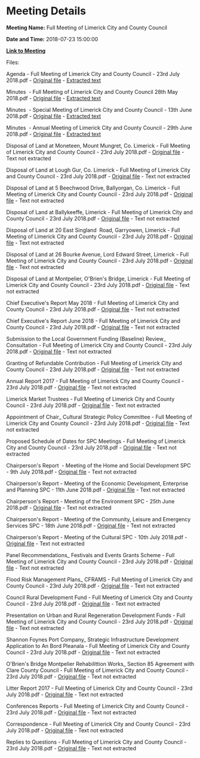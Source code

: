 # Meeting Details

**Meeting Name:** Full Meeting of Limerick City and County Council

**Date and Time:** 2018-07-23 15:00:00

**[Link to Meeting](https://www.limerick.ie/council/whats-on/full-meeting-limerick-city-and-county-council-23)**

Files: 

Agenda - Full Meeting of Limerick City and County Council - 23rd July 2018.pdf - [Original file](https://www.limerick.ie/sites/default/files/media/documents/2018-07/00%20Agenda%20July%20Meeting%20of%20Council.pdf) - [Extracted text](./Agenda%20-%C2%A0Full%20Meeting%20of%20Limerick%20City%20and%20County%20Council%20-%2023rd%20July%202018.md)

Minutes  - Full Meeting of Limerick City and County Council 28th May 2018.pdf - [Original file](https://www.limerick.ie/sites/default/files/media/documents/2018-07/01%20%28a%29%20Minutes%20May%20Council%20Meeting%20280518.pdf) - [Extracted text](./Minutes%C2%A0%20-%20Full%20Meeting%20of%20Limerick%20City%20and%20County%20Council%2028th%20May%202018.md)

Minutes  - Special Meeting of Limerick City and County Council - 13th June 2018.pdf - [Original file](https://www.limerick.ie/sites/default/files/media/documents/2018-07/01%20%28b%29%20Minutes%20Special%20Meeting%20130618.pdf) - [Extracted text](./Minutes%C2%A0%20-%20Special%20Meeting%20of%20Limerick%20City%20and%20County%20Council%20-%2013th%20June%202018.md)

Minutes  - Annual Meeting of Limerick City and County Council - 29th June 2018.pdf - [Original file](https://www.limerick.ie/sites/default/files/media/documents/2018-07/01%20%28c%29%20Minutes%20Annual%20Meeting%20290618.pdf) - [Extracted text](./Minutes%C2%A0%20-%20Annual%20Meeting%20of%20Limerick%20City%20and%20County%20Council%20-%2029th%20June%202018.md)

Disposal of Land at Moneteen, Mount Mungret, Co. Limerick - Full Meeting of Limerick City and County Council - 23rd July 2018.pdf - [Original file](https://www.limerick.ie/sites/default/files/media/documents/2018-07/02%20%28a%29%20%20Disposal%20of%20Land%20at%20Moneteen%252c%20Mount%20Mungret%252c%20Co.%20Limerick.pdf) - Text not extracted

Disposal of Land at Lough Gur, Co. Limerick - Full Meeting of Limerick City and County Council - 23rd July 2018.pdf - [Original file](https://www.limerick.ie/sites/default/files/media/documents/2018-07/02%20%28b%29%20Disposal%20of%20Land%20at%20Lough%20Gur%252c%20Co.%20Limerick.pdf) - Text not extracted

Disposal of Land at 5 Beechwood Drive, Ballyorgan, Co. Limerick - Full Meeting of Limerick City and County Council - 23rd July 2018.pdf - [Original file](https://www.limerick.ie/sites/default/files/media/documents/2018-07/02%20%28c%29%20Disposal%20of%20Land%20at%205%252c%20Beechwood%20Drive%252c%20Ballyorgan%252c%20Co.%20Limerick.pdf) - Text not extracted

Disposal of Land at Ballykeeffe, Limerick - Full Meeting of Limerick City and County Council - 23rd July 2018.pdf - [Original file](https://www.limerick.ie/sites/default/files/media/documents/2018-07/02%20%28d%29%20Disposal%20of%20Land%20at%20Ballykeeffe%252c%20Limerick.pdf) - Text not extracted

Disposal of Land at 20 East Singland  Road, Garryowen, Limerick - Full Meeting of Limerick City and County Council - 23rd July 2018.pdf - [Original file](https://www.limerick.ie/sites/default/files/media/documents/2018-07/02%20%28e%29%20Disposal%20of%20Land%20-%2020%20East%20Singland%20%20Road%252c%20Garryowen%252c%20Limerick.pdf) - Text not extracted

Disposal of Land at 26 Bourke Avenue, Lord Edward Street, Limerick - Full Meeting of Limerick City and County Council - 23rd July 2018.pdf - [Original file](https://www.limerick.ie/sites/default/files/media/documents/2018-07/02%20%28f%29%20Disposal%20of%20Land%20-%2026%20Bourke%20Avenue%252c%20Lord%20Edward%20Street%252c%20Limerick.pdf) - Text not extracted

Disposal of Land at Montpelier, O'Brien's Bridge, Limerick - Full Meeting of Limerick City and County Council - 23rd July 2018.pdf - [Original file](https://www.limerick.ie/sites/default/files/media/documents/2018-07/02%20%28g%29%20Disposal%20of%20Land%20-%20Montpelier%252c%20O%2527Brien%2527s%20Bridge%252c%20Limerick.pdf) - Text not extracted

Chief Executive's Report May 2018 - Full Meeting of Limerick City and County Council - 23rd July 2018.pdf - [Original file](https://www.limerick.ie/sites/default/files/media/documents/2018-07/03%20%28a%29%20%28i%29%20Chief%20Executive%2527s%20Report%20-%20May%202018.pdf) - Text not extracted

Chief Executive's Report June 2018 - Full Meeting of Limerick City and County Council - 23rd July 2018.pdf - [Original file](https://www.limerick.ie/sites/default/files/media/documents/2018-07/03%20%28a%29%20%28ii%29%20Chief%20Executive%2527s%20Report%20June%202018.pdf) - Text not extracted

Submission to the Local Government Funding (Baseline) Review_ Consultation - Full Meeting of Limerick City and County Council - 23rd July 2018.pdf - [Original file](https://www.limerick.ie/sites/default/files/media/documents/2018-07/03%20%28b%29%20Submission%20to%20the%20Local%20Government%20Funding%20%28Baseline%29%20Review%20-%20Consultation.pdf) - Text not extracted

Granting of Refundable Contribution - Full Meeting of Limerick City and County Council - 23rd July 2018.pdf - [Original file](https://www.limerick.ie/sites/default/files/media/documents/2018-07/03%20%28c%29%20Granting%20of%20Refundable%20Contribution.pdf) - Text not extracted

Annual Report 2017 - Full Meeting of Limerick City and County Council - 23rd July 2018.pdf - [Original file](https://www.limerick.ie/sites/default/files/media/documents/2018-07/03%20%28d%29%20Annual%20Report%202017.pdf) - Text not extracted

Limerick Market Trustees - Full Meeting of Limerick City and County Council - 23rd July 2018.pdf - [Original file](https://www.limerick.ie/sites/default/files/media/documents/2018-07/03%20%28e%29%20Limerick%20Market%20Trustees.pdf) - Text not extracted

Appointment of Chair_ Cultural Strategic Policy Committee - Full Meeting of Limerick City and County Council - 23rd July 2018.pdf - [Original file](https://www.limerick.ie/sites/default/files/media/documents/2018-07/03%20%28f%29%20Appointment%20of%20Chair%20-%20Cultural%20Strategic%20Policy%20Committee.pdf) - Text not extracted

Proposed Schedule of Dates for SPC Meetings - Full Meeting of Limerick City and County Council - 23rd July 2018.pdf - [Original file](https://www.limerick.ie/sites/default/files/media/documents/2018-07/03%20%28g%29%20Proposed%20Schedule%20of%20Dates%20for%20Strategic%20Policy%20Committee%20Meetings%20v2.pdf) - Text not extracted

Chairperson's Report  - Meeting of the Home and Social Development SPC - 9th July 2018.pdf - [Original file](https://www.limerick.ie/sites/default/files/media/documents/2018-07/03%20%28i%29%20%20%28i%29%20Chairpersons%20Report%20Home%20and%20Social%20Development%20SPC%20Meeting%20090718.pdf) - Text not extracted

Chairperson's Report - Meeting of the Economic Development, Enterprise and Planning SPC - 11th June 2018.pdf - [Original file](https://www.limerick.ie/sites/default/files/media/documents/2018-07/03%20%28i%29%20%28ii%29%20Chairperson%2527s%20Report%20-%20Economic%20Development%252c%20Enterprise%20and%20Planning%20SPC%20Meeting110618.pdf) - Text not extracted

Chairperson's Report - Meeting of the Environment SPC - 25th June 2018.pdf - [Original file](https://www.limerick.ie/sites/default/files/media/documents/2018-07/03%20%28i%29%20%28iii%29%20Chairpersons%20Report%20-%20Environment%20SPC%20Meeting%20250618%20%281%29.pdf) - Text not extracted

Chairperson's Report - Meeting of the Community, Leisure and Emergency Services SPC - 18th June 2018.pdf - [Original file](https://www.limerick.ie/sites/default/files/media/documents/2018-07/03%20%28i%29%20%28iv%29%20Chairperson%2527s%20Report%20-%20Community%252c%20Leisure%20and%20Emergency%20Services%20SPC%20Meeting%20180618.pdf) - Text not extracted

Chairperson's Report - Meeting of the Cultural SPC - 10th July 2018.pdf - [Original file](https://www.limerick.ie/sites/default/files/media/documents/2018-07/03%20%28i%29%20%28v%29%20%28i%29%20Chairperson%2527s%20Report%20-%20Cultural%20SPC%20Meeting%20100718.pdf) - Text not extracted

Panel Recommendations_ Festivals and Events Grants Scheme - Full Meeting of Limerick City and County Council - 23rd July 2018.pdf - [Original file](https://www.limerick.ie/sites/default/files/media/documents/2018-07/03%20%28i%29%20%28v%29%20%28ii%29%20Festivals%20and%20Events%20Grants%20Scheme.pdf) - Text not extracted

Flood Risk Management Plans_ CFRAMS - Full Meeting of Limerick City and County Council - 23rd July 2018.pdf - [Original file](https://www.limerick.ie/sites/default/files/media/documents/2018-07/04%20Flood%20Risk%20Management%20Plans%20-%20CFRAMS%20%281%29.pdf) - Text not extracted

Council Rural Development Fund - Full Meeting of Limerick City and County Council - 23rd July 2018.pdf - [Original file](https://www.limerick.ie/sites/default/files/media/documents/2018-07/05%20%28a%29%20Council%20Rural%20Development%20Fund.pdf) - Text not extracted

Presentation on Urban and Rural Regeneration Development Funds - Full Meeting of Limerick City and County Council - 23rd July 2018.pdf - [Original file](https://www.limerick.ie/sites/default/files/media/documents/2018-07/05%20%28b%29%20Project%20Ireland%202040.pdf) - Text not extracted

Shannon Foynes Port Company_ Strategic Infrastructure Development Application to An Bord Pleanala - Full Meeting of Limerick City and County Council - 23rd July 2018.pdf - [Original file](https://www.limerick.ie/sites/default/files/media/documents/2018-07/06%20%28a%29%20Shannon%20Foynes%20Port%20Company%20-%20Strategic%20Infrastructure%20Development%20Application%20to%20An%20Bord%20Pleanala.pdf) - Text not extracted

O'Brien's Bridge Montpelier Rehabilittion Works_ Section 85 Agreement with Clare County Council - Full Meeting of Limerick City and County Council - 23rd July 2018.pdf - [Original file](https://www.limerick.ie/sites/default/files/media/documents/2018-07/06%20%28b%29%20O%2527Brien%2527s%20Bridge%20Montpelier%20Rehabilittion%20Works%20-%20Section%2085%20Agreement%20with%20Clare%20County%20Council.pdf) - Text not extracted

Litter Report 2017 - Full Meeting of Limerick City and County Council - 23rd July 2018.pdf - [Original file](https://www.limerick.ie/sites/default/files/media/documents/2018-07/06%20%28c%29%20Litter%20Report%202017.pdf) - Text not extracted

Conferences Reports - Full Meeting of Limerick City and County Council - 23rd July 2018.pdf - [Original file](https://www.limerick.ie/sites/default/files/media/documents/2018-07/07%20%28ii%29%20Conferences%20Reports.pdf) - Text not extracted

Correspondence - Full Meeting of Limerick City and County Council - 23rd July 2018.pdf - [Original file](https://www.limerick.ie/sites/default/files/media/documents/2018-07/18%20Correspondence%20-%20July%20Council%20Meeting.pdf) - Text not extracted

Replies to Questions - Full Meeting of Limerick City and County Council - 23rd July 2018.pdf - [Original file](https://www.limerick.ie/sites/default/files/media/documents/2018-07/Replies%20to%20Questions%20%281%29.pdf) - Text not extracted

